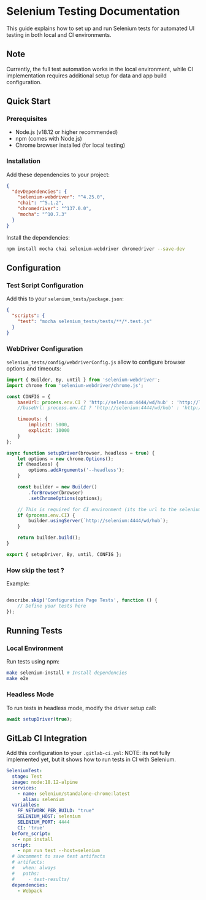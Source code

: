 # Selenium Testing Documentation

This guide explains how to set up and run Selenium tests for automated UI testing in both local and CI environments.

## Note

Currently, the full test automation works in the local environment, while CI implementation requires additional setup for data and app build configuration.

## Quick Start

### Prerequisites

- Node.js (v18.12 or higher recommended)
- npm (comes with Node.js)
- Chrome browser installed (for local testing)

### Installation

Add these dependencies to your project:

```json
{
  "devDependencies": {
    "selenium-webdriver": "^4.25.0",
    "chai": "^5.1.2",
    "chromedriver": "^137.0.0",
    "mocha": "^10.7.3"
  }
}
```

Install the dependencies:

```bash
npm install mocha chai selenium-webdriver chromedriver --save-dev
```

## Configuration

### Test Script Configuration

Add this to your `selenium_tests/package.json`:

```json
{
  "scripts": {
    "test": "mocha selenium_tests/tests/**/*.test.js"
  }
}
```

### WebDriver Configuration

`selenium_tests/config/webdriverConfig.js` allow to configure browser options and timeouts:

```javascript
import { Builder, By, until } from 'selenium-webdriver';
import chrome from 'selenium-webdriver/chrome.js';

const CONFIG = {
    baseUrl: process.env.CI ? 'http://selenium:4444/wd/hub' : 'http://localhost:9000',
    //baseUrl: process.env.CI ? 'http://selenium:4444/wd/hub' : 'http://localhost:80', => for docker container case

    timeouts: {
        implicit: 5000,
        explicit: 10000
    }
};

async function setupDriver(browser, headless = true) {
    let options = new chrome.Options();
    if (headless) {
        options.addArguments('--headless');
    }

    const builder = new Builder()
        .forBrowser(browser)
        .setChromeOptions(options);

    // This is required for CI environment (its the url to the selenium server(docker))
    if (process.env.CI) {
        builder.usingServer(`http://selenium:4444/wd/hub`);
    }

    return builder.build();
}

export { setupDriver, By, until, CONFIG };
```

### How skip the test ?

Example:

```javascript

describe.skip('Configuration Page Tests', function () {
    // Define your tests here
});

```

## Running Tests

### Local Environment

Run tests using npm:

```bash
make selenium-install # Install dependencies
make e2e
```

### Headless Mode

To run tests in headless mode, modify the driver setup call:

```javascript
await setupDriver(true);
```

## GitLab CI Integration

Add this configuration to your `.gitlab-ci.yml`:
NOTE: its not fully implemented yet, but it shows how to run tests in CI with Selenium.

```yaml
SeleniumTest:
  stage: Test
  image: node:18.12-alpine
  services:
    - name: selenium/standalone-chrome:latest
      alias: selenium
  variables:
    FF_NETWORK_PER_BUILD: "true"
    SELENIUM_HOST: selenium
    SELENIUM_PORT: 4444
    CI: 'true'
  before_script:
    - npm install
  script:
    - npm run test --host=selenium
  # Uncomment to save test artifacts
  # artifacts:
  #   when: always
  #   paths:
  #     - test-results/
  dependencies:
    - Webpack
```